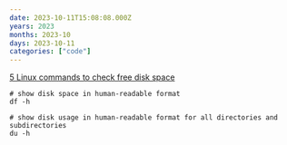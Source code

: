 ```yaml
---
date: 2023-10-11T15:08:08.000Z
years: 2023
months: 2023-10
days: 2023-10-11
categories: ["code"]
---
```

[5 Linux commands to check free disk space](https://opensource.com/article/18/7/how-check-free-disk-space-linux)

```
# show disk space in human-readable format
df -h

# show disk usage in human-readable format for all directories and subdirectories
du -h
```

